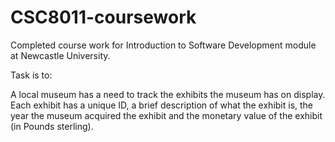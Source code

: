 # CSC8011-coursework

Completed course work for Introduction to Software Development module at Newcastle University.  

Task is to: 

A local museum has a need to track the exhibits the museum has on display. Each exhibit has a unique ID, a brief description of what the exhibit is, the year the museum acquired the exhibit and the monetary value of the exhibit (in Pounds sterling).

